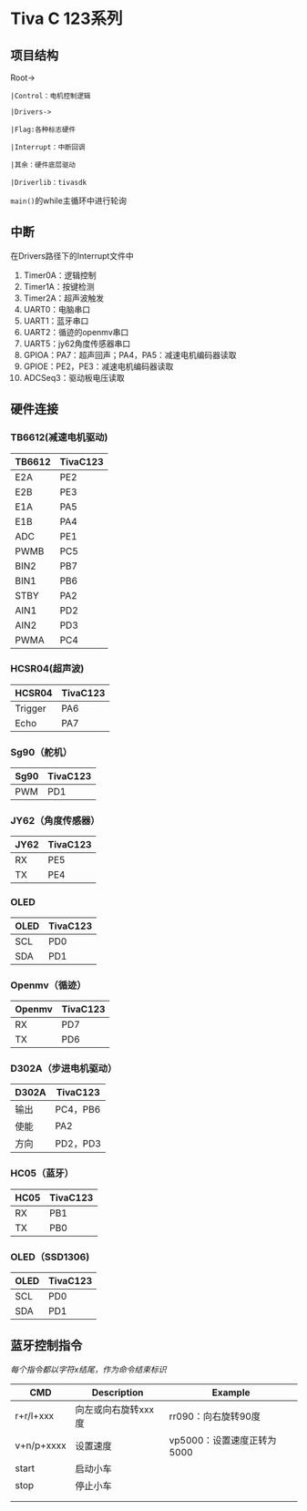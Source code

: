 # Tiva C 123系列

## 项目结构

Root->

    |Control：电机控制逻辑

    |Drivers->

    |Flag:各种标志硬件

    |Interrupt：中断回调

    |其余：硬件底层驱动

    |Driverlib：tivasdk

`main()`的while主循环中进行轮询

## 中断

在Drivers路径下的Interrupt文件中

1. Timer0A：逻辑控制
2. Timer1A：按键检测
3. Timer2A：超声波触发
4. UART0：电脑串口
5. UART1：蓝牙串口
6. UART2：循迹的openmv串口
7. UART5：jy62角度传感器串口
8. GPIOA：PA7：超声回声；PA4，PA5：减速电机编码器读取
9. GPIOE：PE2，PE3：减速电机编码器读取
10. ADCSeq3：驱动板电压读取

## 硬件连接

### TB6612(减速电机驱动)

| TB6612 | TivaC123 |
| ------ | -------- |
| E2A    | PE2      |
| E2B    | PE3      |
| E1A    | PA5      |
| E1B    | PA4      |
| ADC    | PE1      |
| PWMB   | PC5      |
| BIN2   | PB7      |
| BIN1   | PB6      |
| STBY   | PA2      |
| AIN1   | PD2      |
| AIN2   | PD3      |
| PWMA   | PC4      |

### HCSR04(超声波)

| HCSR04  | TivaC123 |
| ------- | -------- |
| Trigger | PA6      |
| Echo    | PA7      |

### Sg90（舵机）

| Sg90 | TivaC123 |
| ---- | -------- |
| PWM  | PD1      |

### JY62（角度传感器）

| JY62 | TivaC123 |
| ---- | -------- |
| RX   | PE5      |
| TX   | PE4      |

### OLED

| OLED | TivaC123 |
| ---- | -------- |
| SCL  | PD0      |
| SDA  | PD1      |

### Openmv（循迹）

| Openmv | TivaC123 |
| ------ | -------- |
| RX     | PD7      |
| TX     | PD6      |

### D302A（步进电机驱动）

| D302A | TivaC123 |
| ----- | -------- |
| 输出  | PC4，PB6 |
| 使能  | PA2      |
| 方向  | PD2，PD3 |

### HC05（蓝牙）

| HC05 | TivaC123 |
| ---- | -------- |
| RX   | PB1      |
| TX   | PB0      |

### OLED（SSD1306)

| OLED | TivaC123 |
| ---- | -------- |
| SCL  | PD0      |
| SDA  | PD1      |

## 蓝牙控制指令

*每个指令都以字符x结尾，作为命令结束标识*

| CMD        | Description         | Example                    |
| ---------- | ------------------- | -------------------------- |
| r+r/l+xxx  | 向左或向右旋转xxx度 | rr090：向右旋转90度        |
| v+n/p+xxxx | 设置速度            | vp5000：设置速度正转为5000 |
| start      | 启动小车            |                            |
| stop       | 停止小车            |                            |
|            |                     |                            |
|            |                     |                            |
